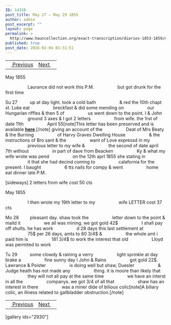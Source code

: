 ```yaml
---
ID: 14310
post_title: May 27 – May 29 1855
author: admin
post_excerpt: ""
layout: page
permalink: >
  http://www.hauncollection.org/exact-transcription/diaries-1853-1859/may-27-may-29-1855/
published: true
post_date: 2016-02-04 01:31:51
---
```

<table style="width: 100%;" align="center">
<tbody>
<tr>
<td><a href="http://www.hauncollection.org/version-2/diaries-1853-1859/may-23-may-26-1855/"><img src="https://lh3.googleusercontent.com/-EFJpxxNiPNw/VqgtWBCZrMI/AAAAAAAAAFU/WfY4lPFWWkg/s800-Ic42/Soeb-Plain-Arrows-8-10px.png" alt="" width="10" height="10" /> Previous</a></td>
<td style="text-align: right;"><a href="http://www.hauncollection.org/version-2/diaries-1853-1859/may-29-june-2-1855/">Next <img src="https://lh3.googleusercontent.com/-67k0cYlpXHw/VqgtWKz1MXI/AAAAAAAAAFU/k9PW_Piyurk/s800-Ic42/Soeb-Plain-Arrows-5-10px.png" alt="" width="10" height="10" /></a></td>
</tr>
</tbody>
</table>
May 1855

<span style="margin-left: 70px;">Laurance did not work this P.M.
<span style="margin-left: 70px;">but got drunk for the first time</span></span>

Su 27          up at day light. took a cold bath
<span style="margin-left: 70px;">&amp; red the 10th chapt st. Luke eat
<span style="margin-left: 70px;">breckfast &amp; did some mending on
<span style="margin-left: 70px;">our Hungarian riffles &amp; then 5 of
<span style="margin-left: 70px;">us went down to the point. I &amp; John
<span style="margin-left: 70px;">ground 3 axes &amp; I got 2 letters
<span style="margin-left: 70px;">from wife. the 1rst of date 11th
<span style="margin-left: 70px;">April 55[note]This letter has been preserved and is available <strong><a href="http://www.hauncollection.org/version-2/version-ii-series-ii/april-11-1855/">here</a></strong>.[/note] giving an account of the
<span style="margin-left: 70px;">Deat of Mrs Beaty &amp; the Burning
<span style="margin-left: 70px;">of Harvy Graves Dwelling House
<span style="margin-left: 70px;">&amp; the instructions of Bro sant &amp; the
<span style="margin-left: 70px;">want of Love expressd in my
<span style="margin-left: 70px;">previous letter to my wife &amp;
<span style="margin-left: 70px;">the second of date april 7th without
<span style="margin-left: 70px;">in part of dave from Beacken
<span style="margin-left: 70px;">Ky &amp; what my wife wrote was pend
<span style="margin-left: 70px;">on the 12th aprl 1855 she stating in
<span style="margin-left: 70px;">it that she had decind coming to
<span style="margin-left: 70px;">calafornia for the present. I baught
<span style="margin-left: 70px;">6 tts nails for compy &amp; went
<span style="margin-left: 70px;">home eat dinner late P.M.</span></span></span></span></span></span></span></span></span></span></span></span></span></span></span></span></span></span></span></span>

[sideways]
2 letters from wife cost 50 cts

May 1855

<span style="margin-left: 70px;">I then wrote my 19th letter to my
<span style="margin-left: 70px;">wife LETTER cost 37 cts</span></span>

Mo 28         pleasant day. shaw took the
<span style="margin-left: 70px;">letter down to the point &amp; maild it
<span style="margin-left: 70px;">we all was mining. we got gold 42$
<span style="margin-left: 70px;">I shall pay off shults. he has work
<span style="margin-left: 70px;">d 28 days this last settlement at
<span style="margin-left: 70px;">75$ per 26 days, amts to 80 3/4$ &amp;
<span style="margin-left: 70px;">the whole amt i paid him is
<span style="margin-left: 70px;">181 3/4$ to work the interest that old
<span style="margin-left: 70px;">Lloyd was permited to work</span></span></span></span></span></span></span></span>

Tu 29          some clowdy &amp; raining a verry
<span style="margin-left: 70px;">light sprinkle at day brake a
<span style="margin-left: 70px;">fine sunny day I John &amp; Rains
<span style="margin-left: 70px;">got gold 22$. Lawrance &amp; Poister
<span style="margin-left: 70px;">is doing well but shaw, Duesler
<span style="margin-left: 70px;">&amp; Judge heath has not made any
<span style="margin-left: 70px;">thing. it is moore than likely that
<span style="margin-left: 70px;">they will not all pay at the same time
<span style="margin-left: 70px;">we have an interst in all the
<span style="margin-left: 70px;">companys. we got 3/4 of all that
<span style="margin-left: 70px;">shaw has an interest in there
<span style="margin-left: 70px;">was a miner dide of bilious colic[note]A biliary colic, an illness related to gallbladder obstruction.[/note]</span></span></span></span></span></span></span></span></span></span></span>
<table style="width: 100%;" align="center">
<tbody>
<tr>
<td><a href="http://www.hauncollection.org/version-2/diaries-1853-1859/may-23-may-26-1855/"><img src="https://lh3.googleusercontent.com/-EFJpxxNiPNw/VqgtWBCZrMI/AAAAAAAAAFU/WfY4lPFWWkg/s800-Ic42/Soeb-Plain-Arrows-8-10px.png" alt="" width="10" height="10" /> Previous</a></td>
<td style="text-align: right;"><a href="http://www.hauncollection.org/version-2/diaries-1853-1859/may-29-june-2-1855/">Next <img src="https://lh3.googleusercontent.com/-67k0cYlpXHw/VqgtWKz1MXI/AAAAAAAAAFU/k9PW_Piyurk/s800-Ic42/Soeb-Plain-Arrows-5-10px.png" alt="" width="10" height="10" /></a></td>
</tr>
</tbody>
</table>
[gallery ids="2930"]